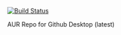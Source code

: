 [![Build Status](https://travis-ci.com/immackay/github-desktop-aur.svg?branch=master)](https://travis-ci.com/immackay/github-desktop-aur)

AUR Repo for Github Desktop (latest)
